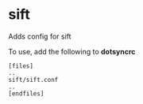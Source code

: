 sift
====

Adds config for sift

To use, add the following to **dotsyncrc**

    [files]
    ..
    sift/sift.conf
    ..
    [endfiles]

